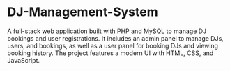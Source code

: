 # DJ-Management-System
A full-stack web application built with PHP and MySQL to manage DJ bookings and user registrations. It includes an admin panel to manage DJs, users, and bookings, as well as a user panel for booking DJs and viewing booking history. The project features a modern UI with HTML, CSS, and JavaScript.
